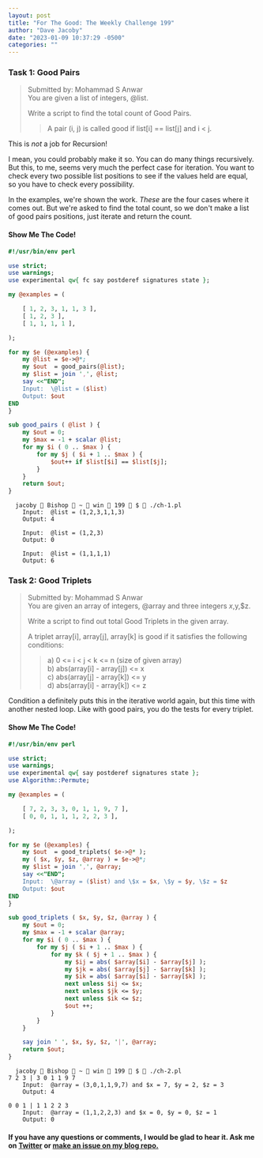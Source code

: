 ```yaml
---
layout: post
title: "For The Good: The Weekly Challenge 199"
author: "Dave Jacoby"
date: "2023-01-09 10:37:29 -0500"
categories: ""
---
```


### Task 1: Good Pairs

> Submitted by: Mohammad S Anwar  
> You are given a list of integers, @list.
>
> Write a script to find the total count of Good Pairs.
>
> > A pair (i, j) is called good if list[i] == list[j] and i < j.

This is _not_ a job for Recursion!

I mean, you could probably make it so. You can do many things recursively. But this, to me, seems very much the perfect case for iteration. You want to check every two possible list positions to see if the values held are equal, so you have to check every possibility.

In the examples, we're shown the work. _These_ are the four cases where it comes out. But we're asked to find the total count, so we don't make a list of good pairs positions, just iterate and return the count.

#### Show Me The Code!

```perl
#!/usr/bin/env perl

use strict;
use warnings;
use experimental qw{ fc say postderef signatures state };

my @examples = (

    [ 1, 2, 3, 1, 1, 3 ],
    [ 1, 2, 3 ],
    [ 1, 1, 1, 1 ],

);

for my $e (@examples) {
    my @list = $e->@*;
    my $out  = good_pairs(@list);
    my $list = join ',', @list;
    say <<"END";
    Input:  \@list = ($list)
    Output: $out
END
}

sub good_pairs ( @list ) {
    my $out = 0;
    my $max = -1 + scalar @list;
    for my $i ( 0 .. $max ) {
        for my $j ( $i + 1 .. $max ) {
            $out++ if $list[$i] == $list[$j];
        }
    }
    return $out;
}
```

```text
  jacoby  Bishop  ~  win  199  $  ./ch-1.pl
    Input:  @list = (1,2,3,1,1,3)
    Output: 4

    Input:  @list = (1,2,3)
    Output: 0

    Input:  @list = (1,1,1,1)
    Output: 6

```

### Task 2: Good Triplets

> Submitted by: Mohammad S Anwar  
> You are given an array of integers, @array and three integers $x,$y,$z.
>
> Write a script to find out total Good Triplets in the given array.
>
> A triplet array[i], array[j], array[k] is good if it satisfies the following conditions:
>
> > a) 0 <= i < j < k <= n (size of given array)  
> > b) abs(array[i] - array[j]) <= x  
> > c) abs(array[j] - array[k]) <= y  
> > d) abs(array[i] - array[k]) <= z

Condition a definitely puts this in the iterative world again, but this time with another nested loop. Like with good pairs, you do the tests for every triplet.

#### Show Me The Code!

```perl
#!/usr/bin/env perl

use strict;
use warnings;
use experimental qw{ say postderef signatures state };
use Algorithm::Permute;

my @examples = (

    [ 7, 2, 3, 3, 0, 1, 1, 9, 7 ],
    [ 0, 0, 1, 1, 1, 2, 2, 3 ],

);

for my $e (@examples) {
    my $out  = good_triplets( $e->@* );
    my ( $x, $y, $z, @array ) = $e->@*;
    my $list = join ',', @array;
    say <<"END";
    Input:  \@array = ($list) and \$x = $x, \$y = $y, \$z = $z
    Output: $out
END
}

sub good_triplets ( $x, $y, $z, @array ) {
    my $out = 0;
    my $max = -1 + scalar @array;
    for my $i ( 0 .. $max ) {
        for my $j ( $i + 1 .. $max ) {
            for my $k ( $j + 1 .. $max ) {
                my $ij = abs( $array[$i] - $array[$j] );
                my $jk = abs( $array[$j] - $array[$k] );
                my $ik = abs( $array[$i] - $array[$k] );
                next unless $ij <= $x;
                next unless $jk <= $y;
                next unless $ik <= $z;
                $out ++;
            }
        }
    }

    say join ' ', $x, $y, $z, '|', @array;
    return $out;
}
```

```text
  jacoby  Bishop  ~  win  199  $  ./ch-2.pl
7 2 3 | 3 0 1 1 9 7
    Input:  @array = (3,0,1,1,9,7) and $x = 7, $y = 2, $z = 3
    Output: 4

0 0 1 | 1 1 2 2 3
    Input:  @array = (1,1,2,2,3) and $x = 0, $y = 0, $z = 1
    Output: 0

```

#### If you have any questions or comments, I would be glad to hear it. Ask me on [Twitter](https://twitter.com/jacobydave) or [make an issue on my blog repo.](https://github.com/jacoby/jacoby.github.io)
